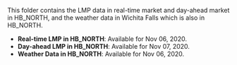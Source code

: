 This folder contains the LMP data in real-time market and day-ahead market in HB_NORTH, and the weather data in Wichita Falls which is also in HB_NORTH. 

- **Real-time LMP in HB_NORTH**: Available for Nov 06, 2020.
- **Day-ahead LMP in HB_NORTH**: Available for Nov 07, 2020.
- **Weather Data in HB_NORTH**: Available for Nov 06, 2020.